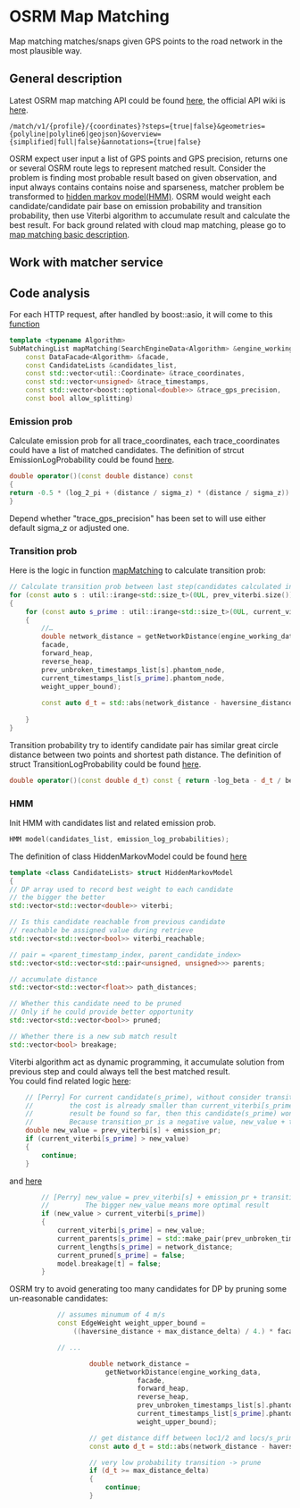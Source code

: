 # OSRM Map Matching
Map matching matches/snaps given GPS points to the road network in the most plausible way.


## General description
Latest OSRM map matching API could be found [here](https://github.com/Project-OSRM/osrm-backend/blob/master/docs/http.md#match-service), the official API wiki is [here](http://project-osrm.org/docs/v5.5.1/api/#match-service).  

```
/match/v1/{profile}/{coordinates}?steps={true|false}&geometries={polyline|polyline6|geojson}&overview={simplified|full|false}&annotations={true|false}
```

OSRM expect user input a list of GPS points and GPS precision, returns one or several OSRM route legs to represent matched result.  Consider the problem is finding most probable result based on given observation, and input always contains contains noise and sparseness, matcher problem be transformed to [hidden markov model(HMM)](https://www.microsoft.com/en-us/research/publication/hidden-markov-map-matching-noise-sparseness).  OSRM would weight each candidate/candidate pair base on emission probability and transition probability, then use Viterbi algorithm to accumulate result and calculate the best result.
For back ground related with cloud map matching, please go to [map matching basic description](../../routing_basic/doc/mapmatching_basic.md).



## Work with matcher service


## Code analysis
For each HTTP request, after handled by boost::asio, it will come to this [function](https://github.com/Telenav/osrm-backend/blob/7677b8513bf8cdbadb575c745acf4f9124887764/src/engine/routing_algorithms/map_matching.cpp#L71)
```c++
template <typename Algorithm>
SubMatchingList mapMatching(SearchEngineData<Algorithm> &engine_working_data,
    const DataFacade<Algorithm> &facade,
    const CandidateLists &candidates_list,
    const std::vector<util::Coordinate> &trace_coordinates,
    const std::vector<unsigned> &trace_timestamps,
    const std::vector<boost::optional<double>> &trace_gps_precision,
    const bool allow_splitting)
```

### Emission prob

Calculate emission prob for all trace_coordinates, each trace_coordinates could have a list of matched candidates.  The definition of strcut EmissionLogProbability could be found [here](https://github.com/Telenav/osrm-backend/blob/7677b8513bf8cdbadb575c745acf4f9124887764/include/engine/map_matching/hidden_markov_model.hpp#L27).

```c++
double operator()(const double distance) const
{
return -0.5 * (log_2_pi + (distance / sigma_z) * (distance / sigma_z)) - log_sigma_z;
}
```
Depend whether "trace_gps_precision" has been set to will use either default sigma_z or adjusted one.


### Transition prob

Here is the logic in function [mapMatching]() to calculate transition prob: 
```C++
// Calculate transition prob between last step(candidates calculated in previous step) and this step
for (const auto s : util::irange<std::size_t>(0UL, prev_viterbi.size()))
{
	for (const auto s_prime : util::irange<std::size_t>(0UL, current_viterbi.size()))
	{
		//…
		double network_distance = getNetworkDistance(engine_working_data,
		facade,
		forward_heap,
		reverse_heap,
		prev_unbroken_timestamps_list[s].phantom_node,
		current_timestamps_list[s_prime].phantom_node,
		weight_upper_bound);
		
		const auto d_t = std::abs(network_distance - haversine_distance);
		
	}
}

```
Transition probability try to identify candidate pair has similar great circle distance between two points and shortest path distance.  The definition of struct TransitionLogProbability could be found [here](https://github.com/Telenav/osrm-backend/blob/7677b8513bf8cdbadb575c745acf4f9124887764/include/engine/map_matching/hidden_markov_model.hpp#L42).
```C++
double operator()(const double d_t) const { return -log_beta - d_t / beta; }
```



### HMM

Init HMM with candidates list and related emission prob.
```C++
HMM model(candidates_list, emission_log_probabilities);
```

The definition of class HiddenMarkovModel could be found [here](https://github.com/Telenav/osrm-backend/blob/7677b8513bf8cdbadb575c745acf4f9124887764/src/engine/routing_algorithms/map_matching.cpp#L224)
```C++
template <class CandidateLists> struct HiddenMarkovModel
{
// DP array used to record best weight to each candidate
// the bigger the better
std::vector<std::vector<double>> viterbi;

// Is this candidate reachable from previous candidate
// reachable be assigned value during retrieve
std::vector<std::vector<bool>> viterbi_reachable;

// pair = <parent_timestamp_index, parent_candidate_index>
std::vector<std::vector<std::pair<unsigned, unsigned>>> parents;

// accumulate distance
std::vector<std::vector<float>> path_distances;

// Whether this candidate need to be pruned
// Only if he could provide better opportunity 
std::vector<std::vector<bool>> pruned;

// Whether there is a new sub match result
std::vector<bool> breakage;

```

Viterbi algorithm act as dynamic programming, it accumulate solution from previous step and could always tell the best matched result.  
You could find related logic [here](https://github.com/Telenav/osrm-backend/blob/7677b8513bf8cdbadb575c745acf4f9124887764/src/engine/routing_algorithms/map_matching.cpp#L235):
```C++
    // [Perry] For current candidate(s_prime), without consider transition prob from s to s_prime, 
    //         the cost is already smaller than current_viterbi[s_prime] which records best 
    //         result be found so far, then this candidate(s_prime) won't be a better solution compare with current_viterbi
    //         Because transition_pr is a negative value, new_value + transition_pr could only be smaller
    double new_value = prev_viterbi[s] + emission_pr;
    if (current_viterbi[s_prime] > new_value)
    {
        continue;
    }
```
and [here](https://github.com/Telenav/osrm-backend/blob/7677b8513bf8cdbadb575c745acf4f9124887764/src/engine/routing_algorithms/map_matching.cpp#L261)

```C++
        // [Perry] new_value = prev_viterbi[s] + emission_pr + transition_pr
        //         The bigger new_value means more optimal result
        if (new_value > current_viterbi[s_prime])
        {
            current_viterbi[s_prime] = new_value;
            current_parents[s_prime] = std::make_pair(prev_unbroken_timestamp, s);
            current_lengths[s_prime] = network_distance;
            current_pruned[s_prime] = false;
            model.breakage[t] = false;
        }
```

OSRM try to avoid generating too many candidates for DP by pruning some un-reasonable candidates:
```C++
            // assumes minumum of 4 m/s
            const EdgeWeight weight_upper_bound =
                ((haversine_distance + max_distance_delta) / 4.) * facade.GetWeightMultiplier();

            // ...

                    double network_distance =
                        getNetworkDistance(engine_working_data,
                                facade,
                                forward_heap,
                                reverse_heap,
                                prev_unbroken_timestamps_list[s].phantom_node,
                                current_timestamps_list[s_prime].phantom_node,
                                weight_upper_bound);

                    // get distance diff between loc1/2 and locs/s_prime
                    const auto d_t = std::abs(network_distance - haversine_distance);

                    // very low probability transition -> prune
                    if (d_t >= max_distance_delta)
                    {
                        continue;
                    }

```


